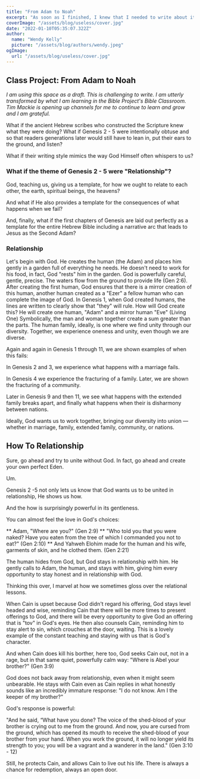 ```yaml
---
title: "From Adam to Noah"
excerpt: "As soon as I finished, I knew that I needed to write about it in a Christian context."
coverImage: "/assets/blog/useless/cover.jpg"
date: "2022-01-10T05:35:07.322Z"
author:
  name: "Wendy Kelly"
  picture: "/assets/blog/authors/wendy.jpeg"
ogImage:
  url: "/assets/blog/useless/cover.jpg"
---
```

## Class Project: From Adam to Noah

_I am using this space as a draft. This is challenging to write. I am utterly transformed by what I am learning in the Bible Project's Bible Classroom. Tim Mackie is opening up channels for me to continue to learn and grow and I am grateful._

What if the ancient Hebrew scribes who constructed the Scripture knew what they were doing? What if Genesis 2 - 5 were intentionally obtuse and so that readers generations later would still have to lean in, put their ears to the ground, and listen? 

What if their writing style mimics the way God Himself often whispers to us? 

### What if the theme of Genesis 2 - 5 were "Relationship"? 

God, teaching us, giving us a template, for how we ought to relate to each other, the earth, spiritual beings, the heavens?

And what if He also provides a template for the consequences of what happens when we fail?

And, finally, what if the first chapters of Genesis are laid out perfectly as a template for the entire Hebrew Bible including a narrative arc that leads to Jesus as the Second Adam?

### Relationship

Let's begin with God. He creates the human (the Adam) and places him gently in a garden full of everything he needs. He doesn't need to work for his food, in fact, God "rests" him in the garden.
God is powerfully careful, gentle, precise. The waters flow from the ground to provide life (Gen 2:6).
After creating the first human, God ensures that there is a mirror creation of this human, another human created as a "Ezer" a fellow human who can complete the image of God. In Genesis 1, when God created humans, the lines are written to clearly show that "they" will rule. How will God create this? He will create one human, "Adam" and a mirror human "Eve" (Living One) Symbolically, the man and woman together create a sum greater than the parts. The human family, ideally, is one where we find unity through our diversity. Together, we experience oneness and unity, even though we are diverse.

Again and again in Genesis 1 through 11, we are shown examples of when this fails: 

In Genesis 2 and 3, we experience what happens with a marriage fails.

In Genesis 4 we experience the fracturing of a family. Later, we are shown the fracturing of a community.

Later in Genesis 9 and then 11, we see what happens with the extended family breaks apart, and finally what happens when their is disharmony between nations.

Ideally, God wants us to work together, bringing our diversity into union — whether in marriage, family, extended family, community, or nations. 

## How To Relationship

Sure, go ahead and try to unite without God. In fact, go ahead and create your own perfect Eden.

Um.

Genesis 2 -5 not only lets us know that God wants us to be united in relationship, He shows us how.

And the how is surprisingly powerful in its gentleness. 

You can almost feel the love in God's choices:

** Adam, "Where are you?" (Gen 2:9)
** "Who told you that you were naked? Have you eaten from the tree of which I commanded you not to eat?" (Gen 2:10)
** And Yahweh Elohim made for the human and his wife, garments of skin, and he clothed them. (Gen 2:21)

The human hides from God, but God stays in relationship with him. He gently calls to Adam, the human, and stays with him, giving him every opportunity to stay honest and in relationship with God. 

Thinking this over, I marvel at how we sometimes gloss over the relational lessons.

When Cain is upset because God didn't regard his offering, God stays level headed and wise, reminding Cain that there will be more times to present offerings to God, and there will be every opportunity to give God an offering that is "tov" in God's eyes. He then also counsels Cain, reminding him to stay alert to sin, which crouches at the door, waiting. This is a lovely example of the constant teaching and staying with us that is God's character.

And when Cain does kill his borther, here too, God seeks Cain out, not in a rage, but in that same quiet, powerfully calm way: "Where is Abel your brother?" (Gen 3:9)

God does not back away from relationship, even when it might seem unbearable. He stays with Cain even as Cain replies in what honestly sounds like an incredibly immature response: "I do not know. Am I the keeper of my brother?"

God's response is powerful: 

"And he said,
“What have you done?
The voice of the shed-blood of your brother
is crying out to me from the ground.
And now, you are cursed from the ground,
which has opened its mouth to receive the shed-blood of your brother from your hand.
When you work the ground,
it will no longer yield its strength to you;
you will be a vagrant and a wanderer in the land." (Gen 3:10 - 12)

Still, he protects Cain, and allows Cain to live out his life. There is always a chance for redemption, always an open door.




